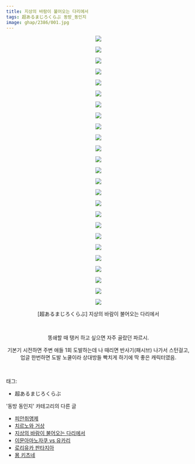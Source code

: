 ```yaml
---
title: 지상의 바람이 불어오는 다리에서
tags: 超あるまじろくらぶ 동방_동인지
image: ghap/2386/001.jpg
---
```

<div class="article">
<p style="text-align: center; clear: none; float: none;"><img src="{{ site.nasurl }}/ghap/2386/001.jpg"/></p>
<p style="text-align: center; clear: none; float: none;"><img src="{{ site.nasurl }}/ghap/2386/002.jpg"/></p>
<p style="text-align: center; clear: none; float: none;"><img src="{{ site.nasurl }}/ghap/2386/003.jpg"/></p>
<p style="text-align: center; clear: none; float: none;"><img src="{{ site.nasurl }}/ghap/2386/004.jpg"/></p>
<p style="text-align: center; clear: none; float: none;"><img src="{{ site.nasurl }}/ghap/2386/005.jpg"/></p>
<p style="text-align: center; clear: none; float: none;"><img src="{{ site.nasurl }}/ghap/2386/006.jpg"/></p>
<p style="text-align: center; clear: none; float: none;"><img src="{{ site.nasurl }}/ghap/2386/007.jpg"/></p>
<p style="text-align: center; clear: none; float: none;"><img src="{{ site.nasurl }}/ghap/2386/008.jpg"/></p>
<p style="text-align: center; clear: none; float: none;"><img src="{{ site.nasurl }}/ghap/2386/009.jpg"/></p>
<p style="text-align: center; clear: none; float: none;"><img src="{{ site.nasurl }}/ghap/2386/010.jpg"/></p>
<p style="text-align: center; clear: none; float: none;"><img src="{{ site.nasurl }}/ghap/2386/011.jpg"/></p>
<p style="text-align: center; clear: none; float: none;"><img src="{{ site.nasurl }}/ghap/2386/012.jpg"/></p>
<p style="text-align: center; clear: none; float: none;"><img src="{{ site.nasurl }}/ghap/2386/013.jpg"/></p>
<p style="text-align: center; clear: none; float: none;"><img src="{{ site.nasurl }}/ghap/2386/014.jpg"/></p>
<p style="text-align: center; clear: none; float: none;"><img src="{{ site.nasurl }}/ghap/2386/015.jpg"/></p>
<p style="text-align: center; clear: none; float: none;"><img src="{{ site.nasurl }}/ghap/2386/016.jpg"/></p>
<p style="text-align: center; clear: none; float: none;"><img src="{{ site.nasurl }}/ghap/2386/017.jpg"/></p>
<p style="text-align: center; clear: none; float: none;"><img src="{{ site.nasurl }}/ghap/2386/018.jpg"/></p>
<p style="text-align: center; clear: none; float: none;"><img src="{{ site.nasurl }}/ghap/2386/019.jpg"/></p>
<p style="text-align: center; clear: none; float: none;"><img src="{{ site.nasurl }}/ghap/2386/020.jpg"/></p>
<p style="text-align: center; clear: none; float: none;"><img src="{{ site.nasurl }}/ghap/2386/021.jpg"/></p>
<p style="text-align: center; clear: none; float: none;"><img src="{{ site.nasurl }}/ghap/2386/022.jpg"/></p>
<p style="text-align: center; clear: none; float: none;"><img src="{{ site.nasurl }}/ghap/2386/023.jpg"/></p>
<p style="text-align: center; clear: none; float: none;"><img src="{{ site.nasurl }}/ghap/2386/024.jpg"/></p>
<p style="text-align: center; clear: none; float: none;"><img src="{{ site.nasurl }}/ghap/2386/025.jpg"/></p>
<p style="text-align: center; clear: none; float: none;">[超あるまじろくらぶ] 지상의 바람이 불어오는 다리에서</p>
<p style="text-align: center; clear: none; float: none;"><br/></p>
<p style="text-align: center; clear: none; float: none;">똥쇄할 때 탱커 하고 싶으면 자주 골랐던 파르시.</p>
<p style="text-align: center; clear: none; float: none;">기본기 시전하면 주변 애들 1회 도발하는데 나 때리면 반사기(패시브) 나가서 스턴걸고, 업글 한번하면 도발 노쿨이라 상대방들 빡치게 하기에 딱 좋은 캐릭터였음.</p>
<p><br/></p>
</div><div class="tagTrail">
<p>태그: </p>
<ul>
<li>超あるまじろくらぶ</li>
</ul>
</div><div class="another">
<p>'동방 동인지' 카테고리의 다른 글</p>
<ul>
<li><a href="/2016-09-29-ghap_2389">피안취앵제</a></li>
<li><a href="/2016-09-29-ghap_2388">치르노와 거상</a></li>
<li><a href="/2016-09-29-ghap_2386">지상의 바람이 불어오는 다리에서</a></li>
<li><a href="/2016-09-29-ghap_2385">이문아마노자쿠 vs 유카리</a></li>
<li><a href="/2016-09-29-ghap_2384">로리유카 판타지아</a></li>
<li><a href="/2016-09-29-ghap_2383">묭 키츠네</a></li>
</ul>
</div><div class="cb_module cb_fluid">
<div class="cb_wrt cb_profile">
</div><!-- commentList close -->
</div>